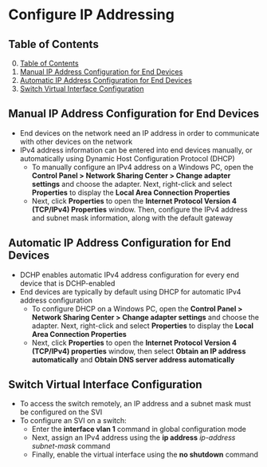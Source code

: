 # Configure IP Addressing

## Table of Contents

0. [Table of Contents](#table-of-contents)
1. [Manual IP Address Configuration for End Devices](#manual-ip-address-configuration-for-end-devices)
2. [Automatic IP Address Configuration for End Devices](#automatic-ip-address-configuration-for-end-devices)
3. [Switch Virtual Interface Configuration](#switch-virtual-interface-configuration)

## Manual IP Address Configuration for End Devices

- End devices on the network need an IP address in order to communicate with other devices on the network
- IPv4 address information can be entered into end devices manually, or automatically using Dynamic Host Configuration Protocol (DHCP)
    - To manually configure an IPv4 address on a Windows PC, open the **Control Panel > Network Sharing Center > Change adapter settings** and choose the adapter. Next, right-click and select **Properties** to display the **Local Area Connection Properties**
    - Next, click **Properties** to open the **Internet Protocol Version 4 (TCP/IPv4) Properties** window. Then, configure the IPv4 address and subnet mask information, along with the default gateway

## Automatic IP Address Configuration for End Devices

- DCHP enables automatic IPv4 address configuration for every end device that is DCHP-enabled
- End devices are typically by default using DHCP for automatic IPv4 address configuration
    - To configure DHCP on a Windows PC, open the **Control Panel > Network Sharing Center > Change adapter settings** and choose the adapter. Next, right-click and select **Properties** to display the **Local Area Connection Properties**
    - Next, click **Properties** to open the **Internet Protocol Version 4 (TCP/IPv4) properties** window, then select **Obtain an IP address automatically** and **Obtain DNS server address automatically**

## Switch Virtual Interface Configuration

- To access the switch remotely, an IP address and a subnet mask must be configured on the SVI
- To configure an SVI on a switch:
    - Enter the **interface vlan 1** command in global configuration mode
    - Next, assign an IPv4 address using the **ip address** *ip-address subnet-mask* command
    - Finally, enable the virtual interface using the **no shutdown** command
